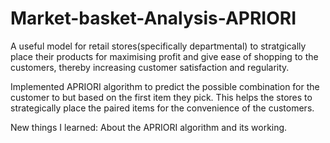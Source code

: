 # Market-basket-Analysis-APRIORI

A useful model for retail stores(specifically departmental) to stratgically place their products for maximising profit and give ease of shopping to the customers, thereby increasing customer satisfaction and regularity.

Implemented APRIORI algorithm to predict the possible combination for the customer to but based on the first item they pick. This helps the stores to strategically place the paired items for the convenience of the customers.

New things I learned:  About the APRIORI algorithm and its working.
